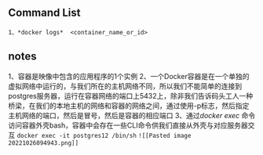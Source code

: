 
## Command List

	1、*docker logs*  <container_name_or_id>


## notes


1、容器是映像中包含的应用程序的1个实例
2、一个Docker容器是在一个单独的虚拟网络中运行的，与我们所在的主机网络不同，所以我们不能简单的连接到postgres服务器，运行在容器网络的端口上5432上，除非我们告诉码头工人一种桥梁<bridge>，在我们的本地主机的网络和容器的网络之间，通过使用-p标志，然后指定主机网络的端口，然后是冒号，然后是容器的相应端口
3、通过*docker exec* 命令访问容器外壳bash，容器中会存在一些CLI命令供我们直接从外壳与对应服务器交互
`
	docker exec -it postgres12 /bin/sh
`
`
	![[Pasted image 20221026094943.png]]
`
	








